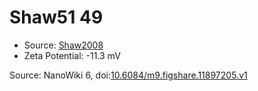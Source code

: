 <a name="material" />

# Shaw51 49
<script type="application/ld+json">
  {
    "@context": "https://schema.org/",
    "@type": "ChemicalSubstance",
    "@id": "https://egonw.github.io/nanowiki/nanowiki79.html#material",
    "http://purl.org/dc/terms/conformsTo":
      {
        "@type": "CreativeWork",
        "@id": "https://bioschemas.org/profiles/ChemicalSubstance/0.4-RELEASE/"
      },
    "identfier": "79",
    "name": "Shaw51 49",
    "url": "https://egonw.github.io/nanowiki/nanowiki79.html#material",
    "sameAs": "http://127.0.0.1/mediawiki/index.php/Special:URIResolver/Shaw51_49"
  }
</script>


* Source: [Shaw2008](articleShaw2008.md)
* Zeta Potential: -11.3 mV


Source: NanoWiki 6, doi:[10.6084/m9.figshare.11897205.v1](https://doi.org/10.6084/m9.figshare.11897205.v1)
